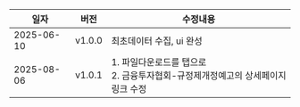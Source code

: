 
| 일자       | 버전   | 수정내용         |
|------------|--------|-----------------|
| 2025-06-10 | v1.0.0 | 최초데이터 수집, ui 완성  |
| 2025-08-06 | v1.0.1 | 1. 파일다운로드를 탭으로<br>2. 금융투자협회-규정제개정예고의 상세페이지 링크 수정  |
